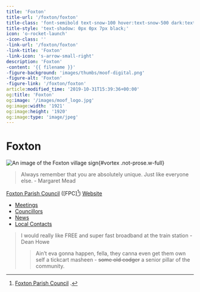 ```yaml
---
title: 'Foxton'
title-url: '/foxton/foxton'
title-class: 'font-semibold text-snow-100 hover:text-snow-500 dark:text-white'
title-style: 'text-shadow: 0px 0px 7px black;'
icon: 'o-rocket-launch'
-icon-class: ''
-link-url: '/foxton/foxton'
-link-title: 'Foxton'
-link-icon: 's-arrow-small-right'
description: 'Foxton'
-content: '{{ filename }}'
-figure-background: 'images/thumbs/moof-digital.png'
-figure-alt: 'Foxton'
-figure-link: '/foxton/foxton'
article:modified_time: '2019-10-31T15:39:36+00:00'
og:title: 'Foxton'
og:image: '/images/moof_logo.jpg'
og:image:width: '1921'
og:image:height: '1920'
og:image:type: 'image/jpeg'
---
```


# Foxton

![An image of the Foxton village sign](/images/Foxton_Parish_Council_logo.png "An image of the Foxton village sign."){#vortex .not-prose.w-full}

 > Always remember that you are absolutely unique. Just like everyone else. - Margaret Mead

[Foxton Parish Council](https://www.foxtonparishcouncil.gov.uk) ([FPC][^fpc]) [Website](https://www.foxtonparishcouncil.gov.uk)
* [Meetings](https://www.foxtonparishcouncil.gov.uk/council-meetings/)
* [Councillors](https://www.foxtonparishcouncil.gov.uk/the-parish-council/councillors/)
* [News](https://www.foxtonparishcouncil.gov.uk/news/)
* [Local Contacts](https://www.foxtonparishcouncil.gov.uk/the-parish/local-contacts/)

> I would really like FREE and super fast broadband at the train station - Dean Howe
> > Ain’t eva gonna happen, fella, they canna even get them own self a tickcart masheen - ~~some old codger~~ a senior pillar of the community. 

[^fpc]: [Foxton Parish Council](https://www.foxtonparishcouncil.gov.uk) .
